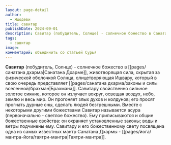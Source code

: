 ```yaml
---
layout: page-detail
author:
  - Яшодеви
title: савитар
publishDate: 2024-09-01
description: Савитар (побудитель, Солнце) - солнечное божество в Санатана Дхарме, животворящая сила, скрытая за физической оболочкой Солнца, олицетворяющая Ишвару, который в свою очередь представляет Брахмана.
tags:
  - савитар
image: 
комментарий: объединить со статьей Сурья
---
```

**Савитар** (побудитель, Солнце) - солнечное божество в [[pages/санатана дхарма|Санатана Дхарме]], животворящая сила, скрытая за физической оболочкой Солнца, олицетворяющая Ишвару, который в свою очередь представляет [[pages/санатана дхарма/законы и силы вселенной/брахман|Брахмана]]. Савитару свойственно сильное золотое сияние, которое он излучает вокруг, освещая воздух, небо, землю и весь мир. Он прогоняет злых духов и колдунов; его просят прогнать дурные сны, сделать людей безгрешными. Вместе с некоторыми другими божествами Савитар называется асура (первоначально - светлое божество). Ему приписываются и общие божественные свойства: он охраняет установленные законы; воды и ветры подчинены ему. Савитару и его божественному свету посвящена одна из самых известных мантр Санатана Дхармы - [[pages/йога/мантра-йога/гаятри-мантра|Гаятри-мантра]].

